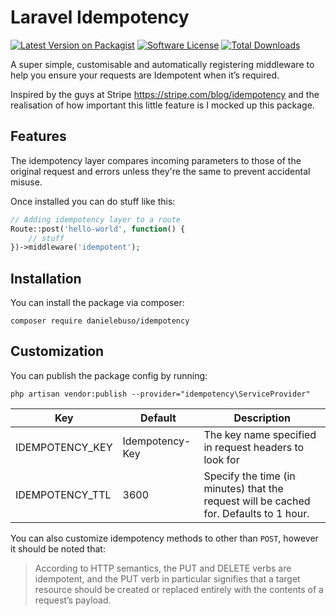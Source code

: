 # Laravel Idempotency

[![Latest Version on Packagist](https://img.shields.io/packagist/v/danielebuso/idempotency.svg?style=flat-square)](https://packagist.org/packages/danielebuso/idempotency)
[![Software License](https://img.shields.io/badge/license-MIT-brightgreen.svg?style=flat-square)](LICENSE.md)
[![Total Downloads](https://img.shields.io/packagist/dt/danielebuso/idempotency.svg?style=flat-square)](https://packagist.org/packages/danielebuso/idempotency)

A super simple, customisable and automatically registering middleware to help you ensure your requests are Idempotent when it’s required.

Inspired by the guys at Stripe https://stripe.com/blog/idempotency and the realisation of how important this little feature is I mocked up this package. 

Features
--

The idempotency layer compares incoming parameters to those of the original request and errors unless they're the same to prevent accidental misuse.

Once installed you can do stuff like this:

```php
// Adding idempotency layer to a route
Route::post('hello-world', function() {
    // stuff
})->middleware('idempotent');
```

## Installation

You can install the package via composer:
```
composer require danielebuso/idempotency
```

## Customization

You can publish the package config by running:
```
php artisan vendor:publish --provider="idempotency\ServiceProvider"
```

| Key             | Default         | Description                                                                            |
|-----------------|-----------------|----------------------------------------------------------------------------------------|
| IDEMPOTENCY_KEY | Idempotency-Key | The key name specified in request headers to look for                                  |
| IDEMPOTENCY_TTL | 3600            | Specify the time (in minutes) that the request will be cached for. Defaults to 1 hour. |

You can also customize idempotency methods to other than `POST`, however it should be noted that:
> According to HTTP semantics, the PUT and DELETE verbs are idempotent, and the PUT verb in particular signifies that a target resource should be created or replaced entirely with the contents of a request’s payload.

